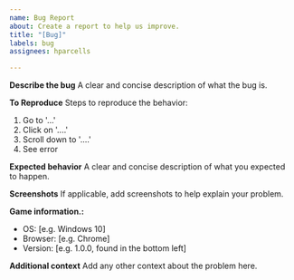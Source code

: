 ```yaml
---
name: Bug Report
about: Create a report to help us improve.
title: "[Bug]"
labels: bug
assignees: hparcells

---
```


**Describe the bug**
A clear and concise description of what the bug is.

**To Reproduce**
Steps to reproduce the behavior:
1. Go to '...'
2. Click on '....'
3. Scroll down to '....'
4. See error

**Expected behavior**
A clear and concise description of what you expected to happen.

**Screenshots**
If applicable, add screenshots to help explain your problem.

**Game information.:**
 - OS: [e.g. Windows 10]
 - Browser: [e.g. Chrome]
 - Version: [e.g. 1.0.0, found in the bottom left]

**Additional context**
Add any other context about the problem here.
